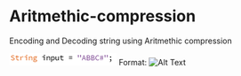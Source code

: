 # Aritmethic-compression
Encoding and Decoding string using Aritmethic compression

![GitHub Logo](/input.png)
Format: ![Alt Text](url)
